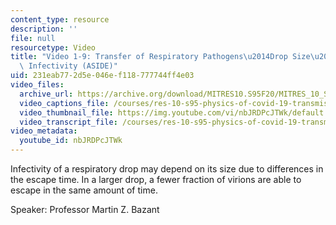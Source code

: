 ```yaml
---
content_type: resource
description: ''
file: null
resourcetype: Video
title: "Video 1-9: Transfer of Respiratory Pathogens\u2014Drop Size\u2013Dependent\
  \ Infectivity (ASIDE)"
uid: 231eab77-2d5e-046e-f118-777744ff4e03
video_files:
  archive_url: https://archive.org/download/MITRES10.S95F20/MITRES_10_S95F20_0109_300k.mp4
  video_captions_file: /courses/res-10-s95-physics-of-covid-19-transmission-fall-2020/d648d38cef3b58f3aad699ac59ddd305_nbJRDPcJTWk.vtt
  video_thumbnail_file: https://img.youtube.com/vi/nbJRDPcJTWk/default.jpg
  video_transcript_file: /courses/res-10-s95-physics-of-covid-19-transmission-fall-2020/05d6f05077577372ecebf728b71d2de1_nbJRDPcJTWk.pdf
video_metadata:
  youtube_id: nbJRDPcJTWk
---
```


Infectivity of a respiratory drop may depend on its size due to differences in the escape time. In a larger drop, a fewer fraction of virions are able to escape in the same amount of time.

Speaker: Professor Martin Z. Bazant